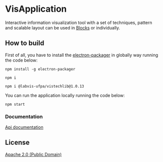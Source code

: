 # VisApplication
Interactive information visualization tool with a set of techniques, pattern and scalable layout can be used in [Blocks](https://github.com/gustavoresque/DataGenerator "Blocks") or individually.


## How to build
First of all, you have to install the [electron-packager](https://github.com/electron-userland/electron-packager) in globally way running the code below:
```
npm install -g electron-packager

npm i 

npm i @labvis-ufpa/vistechlib@1.0.13
```
You can run the application locally running the code below:
```
npm start
```

###  Documentation

[Api documentation](https://doxdox.org/LABVIS-UFPA/VisApplication "documentation")

## License

[Apache 2.0 (Public Domain)](LICENSE)
